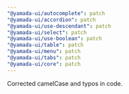 ```yaml
---
"@yamada-ui/autocomplete": patch
"@yamada-ui/accordion": patch
"@yamada-ui/use-descendant": patch
"@yamada-ui/select": patch
"@yamada-ui/use-boolean": patch
"@yamada-ui/table": patch
"@yamada-ui/menu": patch
"@yamada-ui/tabs": patch
"@yamada-ui/core": patch
---
```


Corrected camelCase and typos in code.
